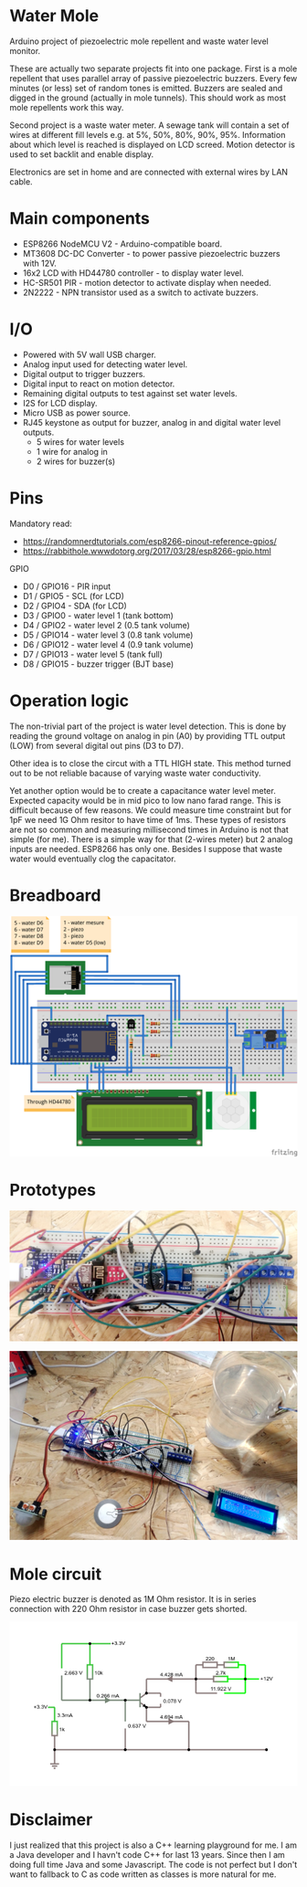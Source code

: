 # Water Mole

Arduino project of piezoelectric mole repellent and waste water level monitor.

These are actually two separate projects fit into one package. First is a mole repellent that uses parallel array of passive piezoelectric buzzers. Every few minutes (or less) set of random tones is emitted. Buzzers are sealed and digged in the ground (actually in mole tunnels). This should work as most mole repellents work this way.

Second project is a waste water meter. A sewage tank will contain a set of wires at different fill levels e.g. at 5%, 50%, 80%, 90%, 95%. Information about which level is reached is displayed on LCD screed. Motion detector is used to set backlit and enable display.

Electronics are set in home and are connected with external wires by LAN cable. 

# Main components

* ESP8266 NodeMCU V2 - Arduino-compatible board.
* MT3608 DC-DC Converter - to power passive piezoelectric buzzers with 12V.
* 16x2 LCD with HD44780 controller - to display water level.
* HC-SR501 PIR - motion detector to activate display when needed.
* 2N2222 - NPN transistor used as a switch to activate buzzers.

# I/O

* Powered with 5V wall USB charger.
* Analog input used for detecting water level.
* Digital output to trigger buzzers.
* Digital input to react on motion detector.
* Remaining digital outputs to test against set water levels.
* I2S for LCD display.
* Micro USB as power source.
* RJ45 keystone as output for buzzer, analog in and digital water level outputs. 
  * 5 wires for water levels
  * 1 wire for analog in
  * 2 wires for buzzer(s)

# Pins

Mandatory read:

* https://randomnerdtutorials.com/esp8266-pinout-reference-gpios/
* https://rabbithole.wwwdotorg.org/2017/03/28/esp8266-gpio.html

GPIO

* D0 / GPIO16 - PIR input
* D1 / GPIO5 - SCL (for LCD)
* D2 / GPIO4 - SDA (for LCD)
* D3 / GPIO0 - water level 1 (tank bottom)
* D4 / GPIO2 - water level 2 (0.5 tank volume)
* D5 / GPIO14 - water level 3 (0.8 tank volume)
* D6 / GPIO12 - water level 4 (0.9 tank volume)
* D7 / GPIO13 - water level 5 (tank full)
* D8 / GPIO15 - buzzer trigger (BJT base)

# Operation logic

The non-trivial part of the project is water level detection. This is done by reading the ground voltage on analog in pin (A0) by providing TTL output (LOW) from several digital out pins (D3 to D7).

Other idea is to close the circut with a TTL HIGH state. This method turned out to be not reliable bacause of varying waste water conductivity.

Yet another option would be to create a capacitance water level meter. Expected capacity would be in mid pico to low nano farad range. This is difficult because of few reasons. We could measure time constraint but for 1pF we need 1G Ohm resitor to have time of 1ms. These types of resistors are not so common and measuring millisecond times in Arduino is not that simple (for me). There is a simple way for that (2-wires meter) but 2 analog inputs are needed. ESP8266 has only one. Besides I suppose that waste water would eventually clog the capacitator.

# Breadboard

![Breadboard](docs/water-mole_bb.png)

# Prototypes

![Prototype](docs/prototype-01.jpg)

![Prototype](docs/prototype-02.jpg)

# Mole circuit 

Piezo electric buzzer is denoted as 1M Ohm resistor. It is in series connection with 220 Ohm resistor in case buzzer gets shorted.

![Mole circuit](docs/mole-circuit.png)

# Disclaimer

I just realized that this project is also a C++ learning playground for me. I am a Java developer and I havn't code C++ for last 13 years. Since then I am doing full time Java and some Javascript. The code is not perfect but I don't want to fallback to C as code written as classes is more natural for me.
